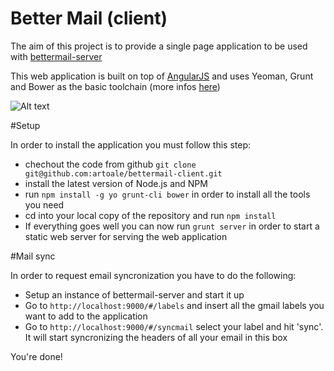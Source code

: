 Better Mail (client)
==================

The aim of this project is to provide a single page application to be used with [bettermail-server](https://github.com/artoale/betteremail-server#bettermail-server)

This web application is built on top of [AngularJS](https://github.com/angular/angular.js#angularjs) and uses Yeoman, Grunt and Bower as the basic toolchain (more infos [here](http://yeoman.io/))

![Alt text](https://lh3.googleusercontent.com/-bgMQgo7s5hU/Ua44XypDlmI/AAAAAAAABUM/WWqIvKS-Nkg/w1114-h615-no/Schermata+2013-06-04+alle+20.52.29.png)

#Setup

In order to install the application you must follow this step:

*  chechout the code from github `git clone git@github.com:artoale/bettermail-client.git`
*  install the latest version of Node.js and NPM
*  run `npm install -g yo grunt-cli bower` in order to install all the tools you need
*  cd into your local copy of the repository and run `npm install`
*  If everything goes well you can now run `grunt server` in order to start a static web server for serving the web application


#Mail sync

In order to request email syncronization you have to do the following:

*  Setup an instance of bettermail-server and start it up
*  Go to `http://localhost:9000/#/labels` and insert all the gmail labels you want to add to the application
*  Go to `http://localhost:9000/#/syncmail` select your label and hit 'sync'. It will start syncronizing the headers of all your email in this box

You're done!




